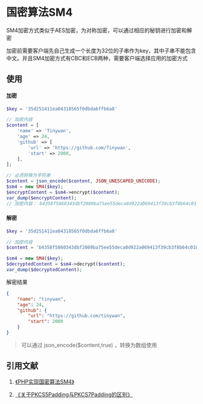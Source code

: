 # 国密算法SM4

SM4加密方式类似于AES加密，为对称加密，可以通过相应的秘钥进行加密和解密

加密前需要客户端先自己生成一个长度为32位的子串作为key，其中子串不能包含中文。并且SM4加密方式有CBC和ECB两种，需要客户端选择应用的加密方式


## 使用

#### 加密

```php
$key = '35d251411ea04318565f0dbda6ffb6a8'

// 加密内容
$content = [
    'name' => 'Tinywan',
    'age' => 24,
    'github' => [
        'url' => 'https://github.com/Tinywan',
        'start' => 2000,
    ],
];

// 必须转换为字符串
$content = json_encode($content, JSON_UNESCAPED_UNICODE);
$sm4 = new SM4($key);
$encryptContent = $sm4->encrypt($content);
var_dump($encryptContent);
// 加密内容： b4358f5860343dbf2089ba75ee55deca8d922a069413f39cb3f8b64c01048c780ba5f03290642505d65d79c59684d76cf42443047f547c9f29dc2a49f872a2719ce00539058ab1fb5830e8e0c10144b574a87118390baa765b3429ba7afe5d28
```

#### 解密

```php
$key = '35d251411ea04318565f0dbda6ffb6a8'

// 加密内容
$content = 'b4358f5860343dbf2089ba75ee55deca8d922a069413f39cb3f8b64c01048c780ba5f03290642505d65d79c59684d76cf42443047f547c9f29dc2a49f872a2719ce00539058ab1fb5830e8e0c10144b574a87118390baa765b3429ba7afe5d28';

$sm4 = new SM4($key);
$decryptedContent = $sm4->decrypt($content);
var_dump($decryptedContent);
```

解密结果
```json
{
    "name": "tinywan",
    "age": 24,
    "github": {
        "url": "https://github.com/tinywan",
        "start": 2000
    }
}
```
> 可以通过 json_encode($content,true) ，转换为数组使用

## 引用文献

1. [《PHP实现国密算法SM4》](https://blog.csdn.net/liangxun0712/article/details/78611082)

2. [《关于PKCS5Padding与PKCS7Padding的区别》](https://blog.csdn.net/zsy19881226/article/details/46928177?utm_source=blogxgwz0)